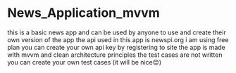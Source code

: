 # News_Application_mvvm
this is a basic news app and can be used by anyone to use and create their own version of the app
the api used in this app is newspi.org
i am using free plan you can create your own api key by registering to site 
the app is made with mvvm and clean architecture principles
the test cases are not written you can create your own test cases (it will be nice😊)
